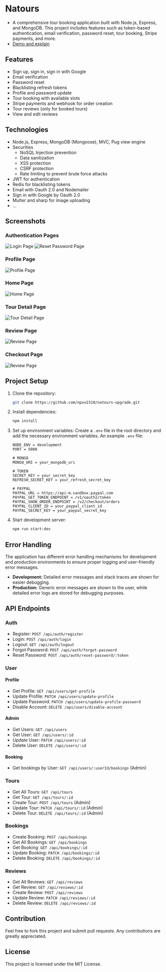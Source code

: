 # Natours

- A comprehensive tour booking application built with Node.js, Express, and MongoDB. This project includes features such as token-based authentication, email verification, password reset, tour booking, Stripe payments, and more.
- [Demo and explain](https://youtu.be/ljyVbjtQVG8)

## Features

- Sign up, sign in, sign in with Google
- Email verification
- Password reset
- Blacklisting refresh tokens
- Profile and password update
- Tour booking with available slots
- Stripe payments and webhook for order creation
- Tour reviews (only for booked tours)
- View and edit reviews

## Technologies

- Node.js, Express, MongoDB (Mongoose), MVC, Pug view engine
- Securities
  - NoSQL Injection prevention
  - Data sanitization
  - XSS protection
  - CSRF protection
  - Rate limiting to prevent brute force attacks
- JWT for authentication
- Redis for blacklisting tokens
- Email with Oauth 2.0 and Nodemailer
- Sign in with Google by Oauth 2.0
- Multer and sharp for image uploading
- ...

## Screenshots
### Authentication Pages
![Login Page](./screenshots/login.png)
![Reset Password Page](./screenshots/reset_password.png)

### Profile Page
![Profile Page](./screenshots/profile.png)

### Home Page
![Home Page](./screenshots/home.png)

### Tour Detail Page
![Tour Detail Page](./screenshots/tour_detail.png)

### Review Page
![Review Page](./screenshots/review.png)

### Checkout Page
![Review Page](./screenshots/checkout.png)


## Project Setup

1. Clone the repository:
   ```sh
   git clone https://github.com/npvu1510/natours-upgrade.git
   
2. Install dependencies:
   ```sh
   npm install
   
3. Set up environment variables:
   Create a `.env` file in the root directory and add the necessary environment variables. An example `.env` file:
   ```env
   NODE_ENV = development
   PORT = 5000

   # MONGO
   MONGO_URI = your_mongodb_uri

   # TOKEN
   SECRET_KEY = your_secret_key
   REFRESH_SECRET_KEY = your_refresh_secret_key

   # PAYPAL
   PAYPAL_URL = https://api-m.sandbox.paypal.com
   PAYPAL_GET_TOKEN_ENDPOINT = /v1/oauth2/token
   PAYPAL_SHOW_ORDER_ENDPOINT = /v2/checkout/orders
   PAYPAL_CLIENT_ID = your_paypal_client_id
   PAYPAL_SECRET_KEY = your_paypal_secret_key

4. Start development server:
   ```sh
   npm run start:dev

## Error Handling

The application has different error handling mechanisms for development and production environments to ensure proper logging and user-friendly error messages.

- **Development:** Detailed error messages and stack traces are shown for easier debugging.
- **Production:** Generic error messages are shown to the user, while detailed error logs are stored for debugging purposes.

## API Endpoints

### Auth
- Register: `POST /api/auth/register`
- Login: `POST /api/auth/login`
- Logout: `GET /api/auth/logout`
- Forgot Password: `POST /api/auth/forgot-password`
- Reset Password: `POST /api/auth/reset-password/:token`

### User
#### Profile
- Get Profile: `GET /api/users/get-profile`
- Update Profile: `PATCH /api/users/update-profile`
- Update Password: `PATCH /api/users/update-profile-password`
- Disable Account: `DELETE /api/users/disable-account`
#### Admin
- Get Users: `GET /api/users`
- Get User: `GET /api/users/:id`
- Update User: `PATCH /api/users/:id`
- Delete User: `DELETE /api/users/:id`
#### Booking
- Get bookings by User: `GET /api/users/:userId/bookings` (Admin)
  
### Tours
- Get All Tours: `GET /api/tours`
- Get Tour: `GET /api/tours/:id`
- Create Tour: `POST /api/tours` (Admin)
- Update Tour: `PATCH /api/tours/:id` (Admin)
- Delete Tour: `DELETE /api/tours/:id` (Admin)

### Bookings
- Create Booking: `POST /api/bookings`
- Get All Bookings: `GET /api/bookings`
- Get Booking: `GET /api/bookings/:id`
- Update Booking: `PATCH /api/bookings/:id`
- Delete Booking: `DELETE /api/bookings/:id`

### Reviews
- Get All Reviews: `GET /api/reviews`
- Get Review: `GET /api/reviews/:id`
- Create Review: `POST /api/reviews`
- Update Review: `PATCH /api/reviews/:id`
- Delete Review: `DELETE /api/reviews/:id`


## Contribution
Feel free to fork this project and submit pull requests. Any contributions are greatly appreciated.

## License
This project is licensed under the MIT License.
